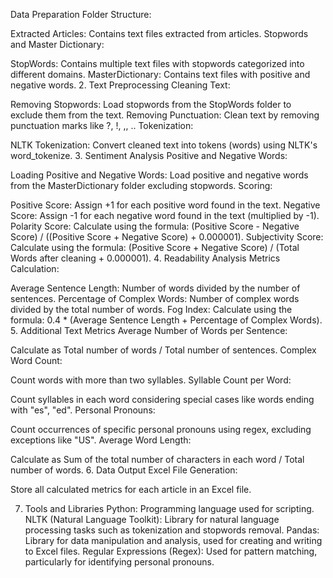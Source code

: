Data Preparation
Folder Structure:

Extracted Articles: Contains text files extracted from articles.
Stopwords and Master Dictionary:

StopWords: Contains multiple text files with stopwords categorized into different domains.
MasterDictionary: Contains text files with positive and negative words.
2. Text Preprocessing
Cleaning Text:

Removing Stopwords: Load stopwords from the StopWords folder to exclude them from the text.
Removing Punctuation: Clean text by removing punctuation marks like ?, !, ,, ..
Tokenization:

NLTK Tokenization: Convert cleaned text into tokens (words) using NLTK's word_tokenize.
3. Sentiment Analysis
Positive and Negative Words:

Loading Positive and Negative Words: Load positive and negative words from the MasterDictionary folder excluding stopwords.
Scoring:

Positive Score: Assign +1 for each positive word found in the text.
Negative Score: Assign -1 for each negative word found in the text (multiplied by -1).
Polarity Score: Calculate using the formula: (Positive Score - Negative Score) / ((Positive Score + Negative Score) + 0.000001).
Subjectivity Score: Calculate using the formula: (Positive Score + Negative Score) / (Total Words after cleaning + 0.000001).
4. Readability Analysis
Metrics Calculation:

Average Sentence Length: Number of words divided by the number of sentences.
Percentage of Complex Words: Number of complex words divided by the total number of words.
Fog Index: Calculate using the formula: 0.4 * (Average Sentence Length + Percentage of Complex Words).
5. Additional Text Metrics
Average Number of Words per Sentence:

Calculate as Total number of words / Total number of sentences.
Complex Word Count:

Count words with more than two syllables.
Syllable Count per Word:

Count syllables in each word considering special cases like words ending with "es", "ed".
Personal Pronouns:

Count occurrences of specific personal pronouns using regex, excluding exceptions like "US".
Average Word Length:

Calculate as Sum of the total number of characters in each word / Total number of words.
6. Data Output
Excel File Generation:

Store all calculated metrics for each article in an Excel file.



7. Tools and Libraries
Python: Programming language used for scripting.
NLTK (Natural Language Toolkit): Library for natural language processing tasks such as tokenization and stopwords removal.
Pandas: Library for data manipulation and analysis, used for creating and writing to Excel files.
Regular Expressions (Regex): Used for pattern matching, particularly for identifying personal pronouns.
